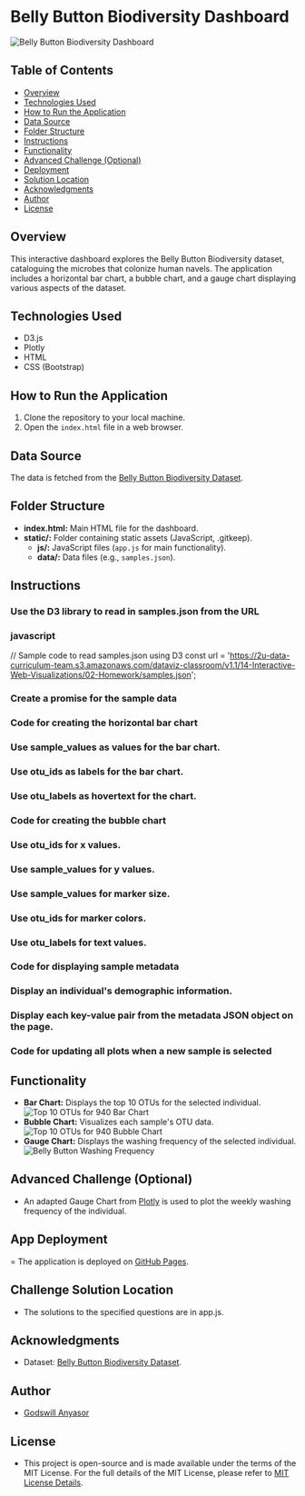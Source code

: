 # Belly Button Biodiversity Dashboard

![Belly Button Biodiversity Dashboard](./images/belly_button_biodiversity_dashboard.png )

## Table of Contents
- [Overview](#overview)
- [Technologies Used](#technologies-used)
- [How to Run the Application](#how-to-run-the-application)
- [Data Source](#data-source)
- [Folder Structure](#folder-structure)
- [Instructions](#instructions)
- [Functionality](#functionality)
- [Advanced Challenge (Optional)](#advanced-challenge-optional)
- [Deployment](#deployment)
- [Solution Location](#solution-location)
- [Acknowledgments](#acknowledgments)
- [Author](#author)
- [License](#license)

## Overview
This interactive dashboard explores the Belly Button Biodiversity dataset, cataloguing the microbes that colonize human navels. The application includes a horizontal bar chart, a bubble chart, and a gauge chart displaying various aspects of the dataset.

## Technologies Used
- D3.js
- Plotly
- HTML
- CSS (Bootstrap)

## How to Run the Application
1. Clone the repository to your local machine.
2. Open the `index.html` file in a web browser.

## Data Source
The data is fetched from the [Belly Button Biodiversity Dataset](http://robdunnlab.com/projects/belly-button-biodiversity/).

## Folder Structure
- **index.html:** Main HTML file for the dashboard.
- **static/:** Folder containing static assets (JavaScript, .gitkeep).
  - **js/:** JavaScript files (`app.js` for main functionality).
  - **data/:** Data files (e.g., `samples.json`).

## Instructions

### Use the D3 library to read in samples.json from the URL

### javascript
// Sample code to read samples.json using D3
const url = 'https://2u-data-curriculum-team.s3.amazonaws.com/dataviz-classroom/v1.1/14-Interactive-Web-Visualizations/02-Homework/samples.json';

### Create a promise for the sample data
### Code for creating the horizontal bar chart
### Use sample_values as values for the bar chart.
### Use otu_ids as labels for the bar chart.
### Use otu_labels as hovertext for the chart.
### Code for creating the bubble chart
### Use otu_ids for x values.
### Use sample_values for y values.
### Use sample_values for marker size.
### Use otu_ids for marker colors.
### Use otu_labels for text values.
### Code for displaying sample metadata
### Display an individual's demographic information.
### Display each key-value pair from the metadata JSON object on the page.
### Code for updating all plots when a new sample is selected

## Functionality

- **Bar Chart:** Displays the top 10 OTUs for the selected individual.
  ![Top 10 OTUs for 940 Bar Chart](./images/top_10_otus_940_barChart.png )
- **Bubble Chart:** Visualizes each sample's OTU data.
  ![Top 10 OTUs for 940 Bubble Chart](./images/top_10_otus_940_bubbleChart.png )
- **Gauge Chart:** Displays the washing frequency of the selected individual.
 ![Belly Button Washing Frequency](./images/belly_button_washing_frequency.png)
## Advanced Challenge (Optional)
- An adapted Gauge Chart from [Plotly](https://plotly.com/javascript/gauge-charts/) is used to plot the weekly washing frequency of the individual.

## App Deployment
= The application is deployed on [GitHub Pages](https://anyasorg.github.io/belly-button-challenge/).

## Challenge Solution Location
- The solutions to the specified questions are in app.js.

## Acknowledgments
- Dataset: [Belly Button Biodiversity Dataset](http://robdunnlab.com/projects/belly-button-biodiversity/).

## Author
- [Godswill Anyasor](https://github.com/AnyasorG)

## License
- This project is open-source and is made available under the terms of the MIT License. For the full details of the MIT License, please refer to [MIT License Details](https://choosealicense.com/licenses/mit/).
